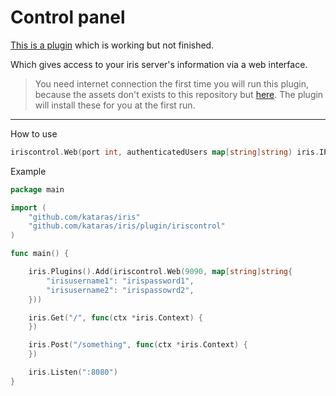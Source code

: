 # Control panel

[This is a plugin](https://github.com/kataras/iris/tree/master/plugin/iriscontrol) which is working but not finished.

Which gives  access to your iris server's information via a web interface.
> You need internet connection the first time you will run this plugin, because the assets don't exists to this repository but [here](https://github.com/iris-contrib/iris-control-assets). The plugin will install these for you at the first run.

-----

How to use
```go
iriscontrol.Web(port int, authenticatedUsers map[string]string) iris.IPlugin
```

Example

```go
package main

import (
    "github.com/kataras/iris"
    "github.com/kataras/iris/plugin/iriscontrol"
)

func main() {

    iris.Plugins().Add(iriscontrol.Web(9090, map[string]string{
        "irisusername1": "irispassword1",
        "irisusername2": "irispassowrd2",
    }))

    iris.Get("/", func(ctx *iris.Context) {
    })

    iris.Post("/something", func(ctx *iris.Context) {
    })

    iris.Listen(":8080")
}

```
